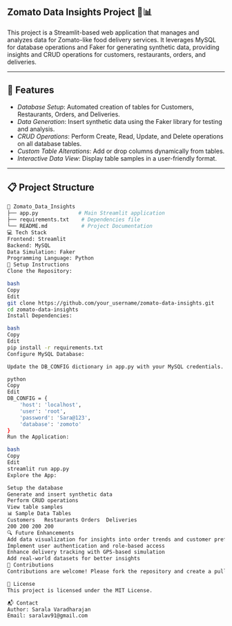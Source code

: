 ## Zomato Data Insights Project 🍴📊

This project is a Streamlit-based web application that manages and analyzes data for Zomato-like food delivery services. It leverages MySQL for database operations and Faker for generating synthetic data, providing insights and CRUD operations for customers, restaurants, orders, and deliveries.

---

## 🚀 Features

- *Database Setup*: Automated creation of tables for Customers, Restaurants, Orders, and Deliveries.  
- *Data Generation*: Insert synthetic data using the Faker library for testing and analysis.  
- *CRUD Operations*: Perform Create, Read, Update, and Delete operations on all database tables.  
- *Custom Table Alterations*: Add or drop columns dynamically from tables.  
- *Interactive Data View*: Display table samples in a user-friendly format.  

---

## 📋 Project Structure

```bash
📁 Zomato_Data_Insights
├── app.py             # Main Streamlit application
├── requirements.txt    # Dependencies file
└── README.md           # Project Documentation
💻 Tech Stack
Frontend: Streamlit
Backend: MySQL
Data Simulation: Faker
Programming Language: Python
🔧 Setup Instructions
Clone the Repository:

bash
Copy
Edit
git clone https://github.com/your_username/zomato-data-insights.git
cd zomato-data-insights
Install Dependencies:

bash
Copy
Edit
pip install -r requirements.txt
Configure MySQL Database:

Update the DB_CONFIG dictionary in app.py with your MySQL credentials.

python
Copy
Edit
DB_CONFIG = {
    'host': 'localhost',
    'user': 'root',
    'password': 'Sara@123',
    'database': 'zomoto'
}
Run the Application:

bash
Copy
Edit
streamlit run app.py
Explore the App:

Setup the database
Generate and insert synthetic data
Perform CRUD operations
View table samples
📊 Sample Data Tables
Customers	Restaurants	Orders	Deliveries
200	200	200	200
🔍 Future Enhancements
Add data visualization for insights into order trends and customer preferences
Implement user authentication and role-based access
Enhance delivery tracking with GPS-based simulation
Add real-world datasets for better insights
🤝 Contributions
Contributions are welcome! Please fork the repository and create a pull request for any feature additions or bug fixes.

📜 License
This project is licensed under the MIT License.

📬 Contact
Author: Sarala Varadharajan
Email: saralav91@gmail.com
